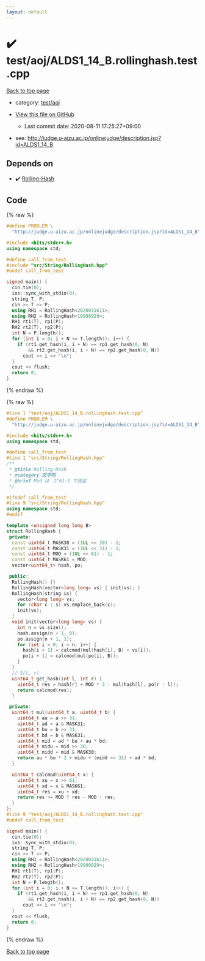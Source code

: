 ```yaml
---
layout: default
---
```


<!-- mathjax config similar to math.stackexchange -->
<script type="text/javascript" async
  src="https://cdnjs.cloudflare.com/ajax/libs/mathjax/2.7.5/MathJax.js?config=TeX-MML-AM_CHTML">
</script>
<script type="text/x-mathjax-config">
  MathJax.Hub.Config({
    TeX: { equationNumbers: { autoNumber: "AMS" }},
    tex2jax: {
      inlineMath: [ ['$','$'] ],
      processEscapes: true
    },
    "HTML-CSS": { matchFontHeight: false },
    displayAlign: "left",
    displayIndent: "2em"
  });
</script>

<script type="text/javascript" src="https://cdnjs.cloudflare.com/ajax/libs/jquery/3.4.1/jquery.min.js"></script>
<script src="https://cdn.jsdelivr.net/npm/jquery-balloon-js@1.1.2/jquery.balloon.min.js" integrity="sha256-ZEYs9VrgAeNuPvs15E39OsyOJaIkXEEt10fzxJ20+2I=" crossorigin="anonymous"></script>
<script type="text/javascript" src="../../../assets/js/copy-button.js"></script>
<link rel="stylesheet" href="../../../assets/css/copy-button.css" />


# :heavy_check_mark: test/aoj/ALDS1_14_B.rollinghash.test.cpp

<a href="../../../index.html">Back to top page</a>

* category: <a href="../../../index.html#0d0c91c0cca30af9c1c9faef0cf04aa9">test/aoj</a>
* <a href="{{ site.github.repository_url }}/blob/master/test/aoj/ALDS1_14_B.rollinghash.test.cpp">View this file on GitHub</a>
    - Last commit date: 2020-08-11 17:25:27+09:00


* see: <a href="http://judge.u-aizu.ac.jp/onlinejudge/description.jsp?id=ALDS1_14_B">http://judge.u-aizu.ac.jp/onlinejudge/description.jsp?id=ALDS1_14_B</a>


## Depends on

* :heavy_check_mark: <a href="../../../library/src/String/RollingHash.hpp.html">Rolling-Hash</a>


## Code

<a id="unbundled"></a>
{% raw %}
```cpp
#define PROBLEM \
  "http://judge.u-aizu.ac.jp/onlinejudge/description.jsp?id=ALDS1_14_B"

#include <bits/stdc++.h>
using namespace std;

#define call_from_test
#include "src/String/RollingHash.hpp"
#undef call_from_test

signed main() {
  cin.tie(0);
  ios::sync_with_stdio(0);
  string T, P;
  cin >> T >> P;
  using RH1 = RollingHash<2020031611>;
  using RH2 = RollingHash<19990929>;
  RH1 rt1(T), rp1(P);
  RH2 rt2(T), rp2(P);
  int N = P.length();
  for (int i = 0; i + N <= T.length(); i++) {
    if (rt1.get_hash(i, i + N) == rp1.get_hash(0, N)
        && rt2.get_hash(i, i + N) == rp2.get_hash(0, N))
      cout << i << "\n";
  }
  cout << flush;
  return 0;
}
```
{% endraw %}

<a id="bundled"></a>
{% raw %}
```cpp
#line 1 "test/aoj/ALDS1_14_B.rollinghash.test.cpp"
#define PROBLEM \
  "http://judge.u-aizu.ac.jp/onlinejudge/description.jsp?id=ALDS1_14_B"

#include <bits/stdc++.h>
using namespace std;

#define call_from_test
#line 1 "src/String/RollingHash.hpp"
/**
 * @title Rolling-Hash
 * @category 文字列
 * @brief Mod は　2^61-1 で固定
 */

#ifndef call_from_test
#line 9 "src/String/RollingHash.hpp"
using namespace std;
#endif

template <unsigned long long B>
struct RollingHash {
 private:
  const uint64_t MASK30 = (1UL << 30) - 1;
  const uint64_t MASK31 = (1UL << 31) - 1;
  const uint64_t MOD = (1UL << 61) - 1;
  const uint64_t MASK61 = MOD;
  vector<uint64_t> hash, po;

 public:
  RollingHash() {}
  RollingHash(vector<long long> vs) { init(vs); }
  RollingHash(string &s) {
    vector<long long> vs;
    for (char c : s) vs.emplace_back(c);
    init(vs);
  }
  void init(vector<long long> vs) {
    int n = vs.size();
    hash.assign(n + 1, 0);
    po.assign(n + 1, 1);
    for (int i = 0; i < n; i++) {
      hash[i + 1] = calcmod(mul(hash[i], B) + vs[i]);
      po[i + 1] = calcmod(mul(po[i], B));
    }
  }
  // S[l, r)
  uint64_t get_hash(int l, int r) {
    uint64_t res = hash[r] + MOD * 3 - mul(hash[l], po[r - l]);
    return calcmod(res);
  }

 private:
  uint64_t mul(uint64_t a, uint64_t b) {
    uint64_t au = a >> 31;
    uint64_t ad = a & MASK31;
    uint64_t bu = b >> 31;
    uint64_t bd = b & MASK31;
    uint64_t mid = ad * bu + au * bd;
    uint64_t midu = mid >> 30;
    uint64_t midd = mid & MASK30;
    return au * bu * 2 + midu + (midd << 31) + ad * bd;
  }

  uint64_t calcmod(uint64_t x) {
    uint64_t xu = x >> 61;
    uint64_t xd = x & MASK61;
    uint64_t res = xu + xd;
    return res >= MOD ? res - MOD : res;
  }
};
#line 9 "test/aoj/ALDS1_14_B.rollinghash.test.cpp"
#undef call_from_test

signed main() {
  cin.tie(0);
  ios::sync_with_stdio(0);
  string T, P;
  cin >> T >> P;
  using RH1 = RollingHash<2020031611>;
  using RH2 = RollingHash<19990929>;
  RH1 rt1(T), rp1(P);
  RH2 rt2(T), rp2(P);
  int N = P.length();
  for (int i = 0; i + N <= T.length(); i++) {
    if (rt1.get_hash(i, i + N) == rp1.get_hash(0, N)
        && rt2.get_hash(i, i + N) == rp2.get_hash(0, N))
      cout << i << "\n";
  }
  cout << flush;
  return 0;
}

```
{% endraw %}

<a href="../../../index.html">Back to top page</a>

